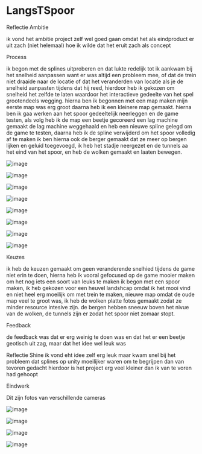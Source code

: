 # LangsTSpoor

Reflectie Ambitie

ik vond het ambitie project zelf wel goed gaan omdat het als eindproduct er uit zach (niet helemaal) hoe ik wilde dat het eruit zach als concept

 
Process

ik begon met de splines uitproberen en dat lukte redelijk tot ik aankwam bij het snelheid aanpassen want er was altijd een probleem mee, of dat de trein niet draaide naar de locatie of dat het veranderden van locatie als je de snelheid aanpasten tijdens dat hij reed, hierdoor heb ik gekozen om snelheid het zelfde te laten waardoor het interactieve gedeelte van het spel grootendeels wegging. hierna ben ik begonnen met een map maken mijn eerste map was erg groot daarna heb ik een kleinere map gemaakt. hierna ben ik gaa werken aan het spoor gedeeltelijk neerleggen en de game testen, als volg heb ik de map een beetje gecoreerd een lag machine gemaakt de lag machine weggehaald en heb een nieuwe spline gelegd om de game te testen, daarna heb ik de spline verwijderd om het spoor volledig af te maken ik ben hierna ook de berger gemaakt dat ze meer op bergen lijken en geluid toegevoegd, ik heb het stadje neergezet en de tunnels aa het eind van het spoor, en heb de wolken gemaakt en laaten bewegen.





![image](https://github.com/Bastheblackdachshund/Shine/assets/144002097/b526ddf1-9b73-4630-819a-6cd5d22fd547)

![image](https://github.com/Bastheblackdachshund/Shine/assets/144002097/0489227e-9261-4d31-a250-f6b0942074f7)

![image](https://github.com/Bastheblackdachshund/Shine/assets/144002097/38deeaa3-8a1f-4d58-9e03-ae176e181010)

![image](https://github.com/Bastheblackdachshund/Shine/assets/144002097/f1060ea5-c85c-48ea-aa0e-ef7930d31a0d)

![image](https://github.com/Bastheblackdachshund/Shine/assets/144002097/5f9c3110-8c46-4c1b-809b-2a5c4eb14821)

![image](https://github.com/Bastheblackdachshund/Shine/assets/144002097/6909e919-1731-430a-a226-b6d36e85498d)

![image](https://github.com/Bastheblackdachshund/Shine/assets/144002097/d3a33ae0-61f1-4801-a325-d6ee4c5d3a7c)

![image](https://github.com/Bastheblackdachshund/Shine/assets/144002097/18ce7084-4a54-4df9-a394-fbe347efb630)







Keuzes

ik heb de keuzen gemaakt om geen veranderende snelhied tijdens de game niet erin te doen, hierna heb ik vooral gefocused op de game mooier maken om het nog iets een soort van leuks te maken ik begon met een spoor maken, ik heb gekozen voor een heuvel landshcap omdat ik het mooi vind en niet heel erg moeilijk om met trein te maken, nieuwe map omdat de oude map veel te groot was, ik heb de wolken platte fotos gemaakt zodat ze minder resource intesive zijn. de bergen hebben sneeuw boven het nivue van de wolken, de tunnels zijn er zodat het spoor niet zomaar stopt.


Feedback

de feedback was dat er erg weinig te doen was en dat het er een beetje geotisch uit zag, maar dat het idee wel leuk was

Reflectie Shine
ik vond eht idee zelf erg leuk maar kwam snel bij het probleem dat splines op unity moeilijker waren om te begrijpen dan van tevoren gedacht
hierdoor is het project erg veel kleiner dan ik van te voren had gehoopt


Eindwerk

Dit zijn fotos van verschillende cameras

![image](https://github.com/Bastheblackdachshund/Shine/assets/144002097/62093aed-aedd-42f9-af51-1e48105c7af1)

![image](https://github.com/Bastheblackdachshund/Shine/assets/144002097/926cd8a6-8c5f-47b2-9eda-855fec73a1d8)

![image](https://github.com/Bastheblackdachshund/Shine/assets/144002097/051d4f53-afb9-4535-a790-882df68cf983)

![image](https://github.com/Bastheblackdachshund/Shine/assets/144002097/9ae04f62-2ffe-4cdd-96a5-672339719c37)
